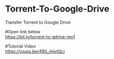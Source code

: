 # Torrent-To-Google-Drive
Transfer Torrent to Google Drive

#Open link below</br>
https://bit.ly/torrent-to-gdrive-rev1 </br>

#Tutorial Video</br>
https://youtu.be/4R0_mIxtQLI
